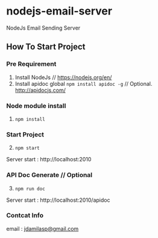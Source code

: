 # nodejs-email-server
NodeJs Email Sending Server


## How To Start Project 

### Pre Requirement 
1. Install NodeJs // https://nodejs.org/en/
2. Install apidoc global  `npm install apidoc -g` // Optional. http://apidocjs.com/

### Node module install 
1. `npm install` 

### Start Project 
2. `npm start` 

Server start : http://localhost:2010

### API Doc Generate // Optional 
3. `npm run doc`

Server start : http://localhost:2010/apidoc

### Contcat Info 
email : jdamilasp@gmail.com 
